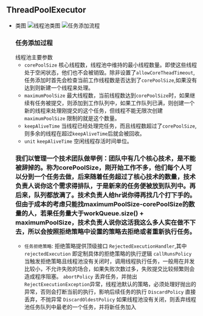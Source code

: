 ## ThreadPoolExecutor
* 类图
  ![线程池类图](https://p1.meituan.net/travelcube/912883e51327e0c7a9d753d11896326511272.png)
  ![任务添加流程](https://p0.meituan.net/travelcube/77441586f6b312a54264e3fcf5eebe2663494.png)
  ### 任务添加过程
  线程池主要参数
  * `corePoolSize` 核心线程数，线程池中维持的最小线程数量。即使这些线程处于空闲状态，他们也不会被销毁。除非设置了`allowCoreTheadTimeout`,任务添加时首先会检查当前工作线程数是否达到了`corePoolSize`,如果没有达到则新建一个线程来处理。
  * `maximumPoolSize` 最大线程数，当前线程数达到`corePoolSize`时，如果继续有任务被提交，则添加到工作队列中，如果工作队列已满，则创建一个新的线程来处理刚提交的这个任务，但线程不能无限次创建`maximumPoolSize` 限制的就是这个数量。
  * `keepAliveTime` 当线程已经处理完任务，而且线程数超过了`corePoolSize`,则多余的线程在超过`keepAliveTime`后就会被回收。
  * `unit` `keepAliveTime` 空闲线程存活时间单位。
  ### 我们以管理一个技术团队做举例：团队中有几个核心技术，是不能被辞掉的。称为corePoolSize，刚开始工作不多，他们每个人可以分到一个任务去做，后来随着任务超过了核心技术的数量，技术负责人说你这个需求得排队，于是新来的任务便被放到队列中。再后来，队列都放满了。技术负责人给hr说你得再找几个打下手的。但由于成本的考虑只能找maximumPoolSize-corePoolSize的数量的人，若果任务量大于workQueue.size() + maximumPoolSize，技术负责人说你这活我这么多人实在做不下去，所以会按照拒绝策略中设置的策略去拒绝或者重新执行任务。
  * `任务拒绝策略`:  拒绝策略提供顶级接口 `RejectedExecutionHandler`,其中  `rejectedExecution` 即定制具体的拒绝策略的执行逻辑
    `callRunsPolicy` 当触发拒绝策略且线程池没有关闭时，调用线程执行任务，一般用在并发比较小，不允许失败的场合，如果失败次数过多，失败提交比较频繁则会造成程序阻塞。
    `abortPolicy` 丢弃任务，并抛出 `RejectExecutionException`异常，线程池默认的策略，必须处理好抛出的异常，否则会打断当前的执行，影响后续任务的执行
    `DiscardPolicy` 直接丢弃，不抛异常
    `DiscardOldestPolicy` 如果线程池没有关闭，则丢弃线程池任务队列中最老的一个任务，并将新任务加入
